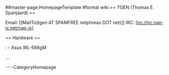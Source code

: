\#\#master-page:HomepageTemplate \#format wiki == TGEN (Thomas E.
Spanjaard) ==

Email: \[\[MailTo(tgen AT SPAMFREE netphreax DOT net)\]\] IRC:
\[<irc://irc.nap-ix.net/nap-ix>\]

== Hardware ==

:   -   Asus WL-566gM

...

----CategoryHomepage
